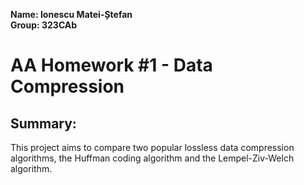 **Name: Ionescu Matei-Ștefan**  
**Group: 323CAb**

# AA Homework #1 - Data Compression #

## Summary: ##

This project aims to compare two popular lossless data compression algorithms, the Huffman coding algorithm and the Lempel-Ziv-Welch algorithm.